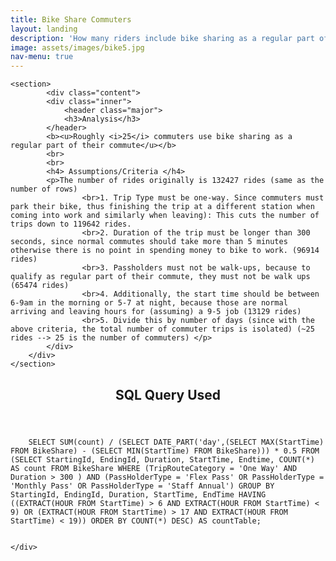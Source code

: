 ```yaml
---
title: Bike Share Commuters
layout: landing
description: 'How many riders include bike sharing as a regular part of their commute?'
image: assets/images/bike5.jpg
nav-menu: true
---
```


<!-- Main -->
<div id="main">

<!-- One -->
<section id="two" class="spotlights">

	<section>
			<div class="content">
			<div class="inner">
				<header class="major">
				<h3>Analysis</h3>
			</header>
			<b><u>Roughly <i>25</i> commuters use bike sharing as a regular part of their commute</u></b>
			<br>
			<br>
			<h4> Assumptions/Criteria </h4>
			<p>The number of rides originally is 132427 rides (same as the number of rows)
					<br>1. Trip Type must be one-way. Since commuters must park their bike, thus finishing the trip at a different station when coming into work and similarly when leaving): This cuts the number of trips down to 119642 rides.
					<br>2. Duration of the trip must be longer than 300 seconds, since normal commutes should take more than 5 minutes otherwise there is no point in spending money to bike to work. (96914 rides)
					<br>3. Passholders must not be walk-ups, because to qualify as regular part of their commute, they must not be walk ups (65474 rides)
					<br>4. Additionally, the start time should be between 6-9am in the morning or 5-7 at night, because those are normal arriving and leaving hours for (assuming) a 9-5 job (13129 rides)
					<br>5. Divide this by number of days (since with the above criteria, the total number of commuter trips is isolated) (~25 rides --> 25 is the number of commuters) </p>
			</div>
		</div>
	</section>
</section>

<!-- Two -->
<section id="three">
	<div class="inner">
		<header class="major">
			<h2>SQL Query Used</h2>
		</header>

		SELECT SUM(count) / (SELECT DATE_PART('day',(SELECT MAX(StartTime) FROM BikeShare) - (SELECT MIN(StartTime) FROM BikeShare))) * 0.5 FROM (SELECT StartingId, EndingId, Duration, StartTime, Endtime, COUNT(*) AS count FROM BikeShare WHERE (TripRouteCategory = 'One Way' AND Duration > 300 ) AND (PassHolderType = 'Flex Pass' OR PassHolderType = 'Monthly Pass' OR PassHolderType = 'Staff Annual') GROUP BY StartingId, EndingId, Duration, StartTime, EndTime HAVING ((EXTRACT(HOUR FROM StartTime) > 6 AND EXTRACT(HOUR FROM StartTime) < 9) OR (EXTRACT(HOUR FROM StartTime) > 17 AND EXTRACT(HOUR FROM StartTime) < 19)) ORDER BY COUNT(*) DESC) AS countTable;


	</div>
</section>

</div>
